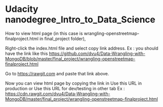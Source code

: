 # Udacity nanodegree_Intro_to_Data_Science


How to view html page (in this case is wrangling-openstreetmap-finalproject.html in final_project folder),

Right-click the index.html file and select copy link address. Ex : you should have the link like this https://github.com/dvu4/Data-Wrangling-with-MongoDB/blob/master/final_project/wrangling-openstreetmap-finalproject.html

Go to https://rawgit.com and paste that link above.

Now you can view html page by copying the link in Use this URL in production or Use this URL for dev/testing in other tab Ex : https://cdn.rawgit.com/dvu4/Data-Wrangling-with-MongoDB/master/final_project/wrangling-openstreetmap-finalproject.html
